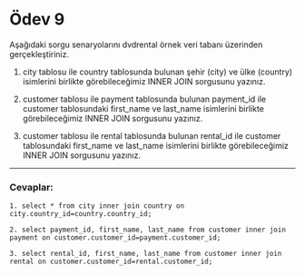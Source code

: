 # Ödev 9

Aşağıdaki sorgu senaryolarını dvdrental örnek veri tabanı üzerinden gerçekleştiriniz.

1. city tablosu ile country tablosunda bulunan şehir (city) ve ülke (country) isimlerini birlikte görebileceğimiz INNER
   JOIN sorgusunu yazınız.

2. customer tablosu ile payment tablosunda bulunan payment_id ile customer tablosundaki first_name ve last_name
   isimlerini birlikte görebileceğimiz INNER JOIN sorgusunu yazınız.

3. customer tablosu ile rental tablosunda bulunan rental_id ile customer tablosundaki first_name ve last_name isimlerini
   birlikte görebileceğimiz INNER JOIN sorgusunu yazınız.

---

### Cevaplar:

```
1. select * from city inner join country on city.country_id=country.country_id;

2. select payment_id, first_name, last_name from customer inner join payment on customer.customer_id=payment.customer_id;

3. select rental_id, first_name, last_name from customer inner join rental on customer.customer_id=rental.customer_id;
```